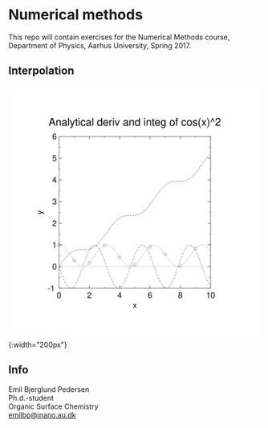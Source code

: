 # Numerical methods

This repo will contain exercises for the Numerical Methods course, Department of Physics, Aarhus University, Spring 2017.

## Interpolation
![Analytical results for cos(x)^2](https://raw.githubusercontent.com/emilbp/numerical_methods/master/interpolation/out_Control.svg){:width="200px"}

## Info
Emil Bjerglund Pedersen  
Ph.d.-student  
Organic Surface Chemistry  
emilbp@inano.au.dk  
